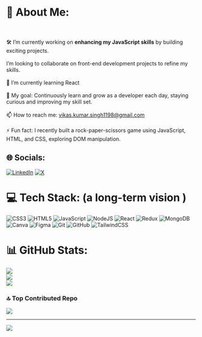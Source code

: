 # 💫 About Me:
<br><br>🛠️ I’m currently working on **enhancing my JavaScript skills** by building exciting projects.<br><br> I’m looking to collaborate on front-end development projects to refine my skills.<br><br>🌱 I’m currently learning React<br><br>🎯 My goal: Continuously learn and grow as a developer  each day, staying curious and improving my skill set.<br><br>📫 How to reach me: vikas.kumar.singh1198@gmail.com<br><br>⚡ Fun fact: I recently built a rock-paper-scissors game using JavaScript, HTML, and CSS, exploring DOM manipulation.<br>


## 🌐 Socials:
[![LinkedIn](https://img.shields.io/badge/LinkedIn-%230077B5.svg?logo=linkedin&logoColor=white)](https://linkedin.com/in/https://www.linkedin.com/in/vikas-singh-8a56aa190/) [![X](https://img.shields.io/badge/X-black.svg?logo=X&logoColor=white)](https://x.com/@DevProgressLogs) 

# 💻 Tech Stack: (a long-term vision )
![CSS3](https://img.shields.io/badge/css3-%231572B6.svg?style=for-the-badge&logo=css3&logoColor=white) ![HTML5](https://img.shields.io/badge/html5-%23E34F26.svg?style=for-the-badge&logo=html5&logoColor=white) ![JavaScript](https://img.shields.io/badge/javascript-%23323330.svg?style=for-the-badge&logo=javascript&logoColor=%23F7DF1E) ![NodeJS](https://img.shields.io/badge/node.js-6DA55F?style=for-the-badge&logo=node.js&logoColor=white) ![React](https://img.shields.io/badge/react-%2320232a.svg?style=for-the-badge&logo=react&logoColor=%2361DAFB) ![Redux](https://img.shields.io/badge/redux-%23593d88.svg?style=for-the-badge&logo=redux&logoColor=white) ![MongoDB](https://img.shields.io/badge/MongoDB-%234ea94b.svg?style=for-the-badge&logo=mongodb&logoColor=white) ![Canva](https://img.shields.io/badge/Canva-%2300C4CC.svg?style=for-the-badge&logo=Canva&logoColor=white) ![Figma](https://img.shields.io/badge/figma-%23F24E1E.svg?style=for-the-badge&logo=figma&logoColor=white) ![Git](https://img.shields.io/badge/git-%23F05033.svg?style=for-the-badge&logo=git&logoColor=white) ![GitHub](https://img.shields.io/badge/github-%23121011.svg?style=for-the-badge&logo=github&logoColor=white) ![TailwindCSS](https://img.shields.io/badge/tailwindcss-%2338B2AC.svg?style=for-the-badge&logo=tailwind-css&logoColor=white) 
# 📊 GitHub Stats:
![](https://github-readme-stats.vercel.app/api?username=gitVikas898&theme=dark&hide_border=false&include_all_commits=false&count_private=false)<br/>
![](https://github-readme-streak-stats.herokuapp.com/?user=gitVikas898&theme=dark&hide_border=false)<br/>
![](https://github-readme-stats.vercel.app/api/top-langs/?username=gitVikas898&theme=dark&hide_border=false&include_all_commits=false&count_private=false&layout=compact)

### 🔝 Top Contributed Repo
![](https://github-contributor-stats.vercel.app/api?username=gitVikas898&limit=5&theme=dark&combine_all_yearly_contributions=true)

---
[![](https://visitcount.itsvg.in/api?id=gitVikas898&icon=0&color=6)](https://visitcount.itsvg.in)

<!-- Proudly created with GPRM ( https://gprm.itsvg.in ) -->
